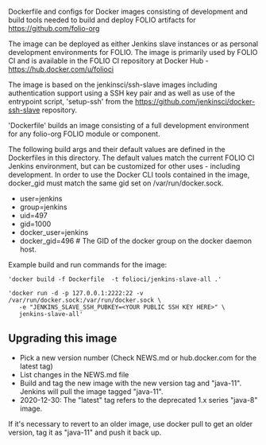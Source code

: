 Dockerfile and configs for Docker images consisting of development and build
tools needed to build and deploy FOLIO artifacts for https://github.com/folio-org

The image can be deployed as either Jenkins slave instances or as personal development
environments for FOLIO.  The image is primarily used by FOLIO CI and is available
in the FOLIO CI repository at Docker Hub - https://hub.docker.com/u/folioci

The image is based on the jenkinsci/ssh-slave images including authentication support
using a SSH key pair and as well as use of the entrypoint script, 'setup-ssh' from the
https://github.com/jenkinsci/docker-ssh-slave repository.

'Dockerfile' builds an image consisting of a full development environment for any
folio-org FOLIO module or component.

The following build args and their default values are defined in the Dockerfiles
in this directory.  The default values match the current FOLIO CI Jenkins environment,
but can be customized for other uses - including development. In order to use the
Docker CLI tools contained in the image, docker_gid must match the same gid set on
/var/run/docker.sock.


 * user=jenkins
 * group=jenkins
 * uid=497
 * gid=1000
 * docker_user=jenkins
 * docker_gid=496  # The GID of the docker group on the docker daemon host.

Example build and run commands for the image:

```
'docker build -f Dockerfile  -t folioci/jenkins-slave-all .'

'docker run -d -p 127.0.0.1:2222:22 -v /var/run/docker.sock:/var/run/docker.sock \
   -e "JENKINS_SLAVE_SSH_PUBKEY=<YOUR PUBLIC SSH KEY HERE>" \
   jenkins-slave-all'
```

## Upgrading this image
* Pick a new version number (Check NEWS.md or hub.docker.com for the latest tag)
* List changes in the NEWS.md file
* Build and tag the new image with the new version tag and "java-11". Jenkins will pull the image tagged "java-11".
* 2020-12-30: The "latest" tag refers to the deprecated 1.x series "java-8" image.

If it's necessary to revert to an older image, use docker pull to get an older version, tag it as "java-11" and push it back up.
